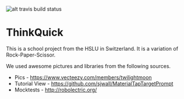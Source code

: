 ![alt travis build status](https://travis-ci.org/jaunerc/ThinkQuick.svg?branch=master)
# ThinkQuick

This is a school project from the HSLU in Switzerland. It is a variation of Rock-Paper-Scissor.

We used awesome pictures and libraries from the following sources.
* Pics - https://www.vecteezy.com/members/twilightmoon
* Tutorial View - https://github.com/sjwall/MaterialTapTargetPrompt
* Mocktests - http://robolectric.org/
